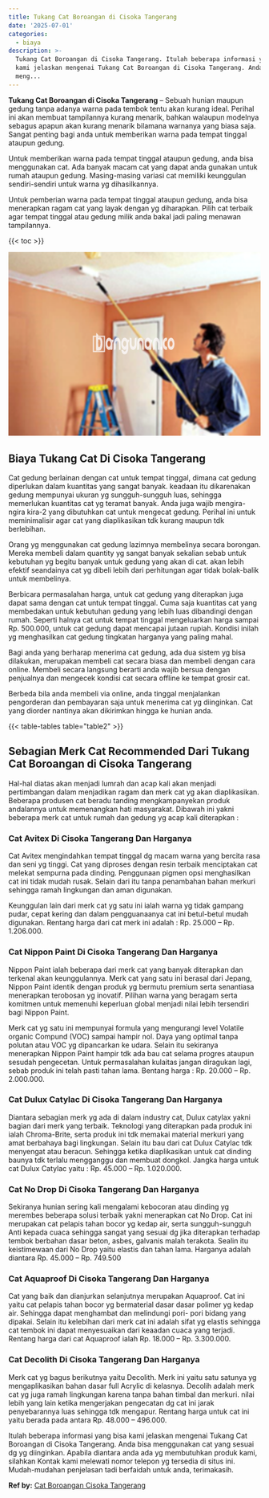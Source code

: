 ```yaml
---
title: Tukang Cat Boroangan di Cisoka Tangerang
date: '2025-07-01'
categories:
  - biaya
description: >-
  Tukang Cat Boroangan di Cisoka Tangerang. Itulah beberapa informasi yang bisa
  kami jelaskan mengenai Tukang Cat Boroangan di Cisoka Tangerang. Anda bisa
  meng...
---
```


**Tukang Cat Boroangan di Cisoka Tangerang** – Sebuah hunian maupun gedung tanpa adanya warna pada tembok tentu akan kurang ideal. Perihal ini akan membuat tampilannya kurang menarik, bahkan walaupun modelnya sebagus apapun akan kurang menarik bilamana warnanya yang biasa saja. Sangat penting bagi anda untuk memberikan warna pada tempat tinggal ataupun gedung.

Untuk memberikan warna pada tempat tinggal ataupun gedung, anda bisa menggunakan cat. Ada banyak macam cat yang dapat anda gunakan untuk rumah ataupun gedung. Masing-masing variasi cat memiliki keunggulan sendiri-sendiri untuk warna yg dihasilkannya.

Untuk pemberian warna pada tempat tinggal ataupun gedung, anda bisa menerapkan ragam cat yang layak dengan yg diharapkan. Pilih cat terbaik agar tempat tinggal atau gedung milik anda bakal jadi paling menawan tampilannya.

{{< toc >}}

![Tukang Cat Boroangan di Cisoka Tangerang](/images/jasa-cat-murah08.png)

## Biaya Tukang Cat Di Cisoka Tangerang

Cat gedung berlainan dengan cat untuk tempat tinggal, dimana cat gedung diperlukan dalam kuantitas yang sangat banyak. keadaan itu dikarenakan gedung mempunyai ukuran yg sungguh-sungguh luas, sehingga memerlukan kuantitas cat yg teramat banyak. Anda juga wajib mengira-ngira kira-2 yang dibutuhkan cat untuk mengecat gedung. Perihal ini untuk meminimalisir agar cat yang diaplikasikan tdk kurang maupun tdk berlebihan.

Orang yg menggunakan cat gedung lazimnya membelinya secara borongan. Mereka membeli dalam quantity yg sangat banyak sekalian sebab untuk kebutuhan yg begitu banyak untuk gedung yang akan di cat. akan lebih efektif seandainya cat yg dibeli lebih dari perhitungan agar tidak bolak-balik untuk membelinya.

Berbicara permasalahan harga, untuk cat gedung yang diterapkan juga dapat sama dengan cat untuk tempat tinggal. Cuma saja kuantitas cat yang membedakan untuk kebutuhan gedung yang lebih luas dibandingi dengan rumah. Seperti halnya cat untuk tempat tinggal mengeluarkan harga sampai Rp. 500.000, untuk cat gedung dapat mencapai jutaan rupiah. Kondisi inilah yg menghasilkan cat gedung tingkatan harganya yang paling mahal.

Bagi anda yang berharap menerima cat gedung, ada dua sistem yg bisa dilakukan, merupakan membeli cat secara biasa dan membeli dengan cara online. Membeli secara langsung berarti anda wajib bersua dengan penjualnya dan mengecek kondisi cat secara offline ke tempat grosir cat.

Berbeda bila anda membeli via online, anda tinggal menjalankan pengorderan dan pembayaran saja untuk menerima cat yg diinginkan. Cat yang diorder nantinya akan dikirimkan hingga ke hunian anda.

{{< table-tables table="table2" >}}

## Sebagian Merk Cat Recommended Dari Tukang Cat Boroangan di Cisoka Tangerang

Hal-hal diatas akan menjadi lumrah dan acap kali akan menjadi pertimbangan dalam menjadikan ragam dan merk cat yg akan diaplikasikan. Beberapa produsen cat beradu tanding mengkampanyekan produk andalannya untuk memenangkan hati masyarakat. Dibawah ini yakni beberapa merk cat untuk rumah dan gedung yg acap kali diterapkan :

### Cat Avitex Di Cisoka Tangerang Dan Harganya

Cat Avitex mengindahkan tempat tinggal dg macam warna yang bercita rasa dan seni yg tinggi. Cat yang diproses dengan resin terbaik menciptakan cat melekat sempurna pada dinding. Penggunaan pigmen opsi menghasilkan cat ini tidak mudah rusak. Selain dari itu tanpa penambahan bahan merkuri sehingga ramah lingkungan dan aman digunakan.

Keunggulan lain dari merk cat yg satu ini ialah warna yg tidak gampang pudar, cepat kering dan dalam pengguanaanya cat ini betul-betul mudah digunakan. Rentang harga dari cat merk ini adalah : Rp. 25.000 – Rp. 1.206.000.

### Cat Nippon Paint Di Cisoka Tangerang Dan Harganya

Nippon Paint ialah beberapa dari merk cat yang banyak diterapkan dan terkenal akan keunggulannya. Merk cat yang satu ini berasal dari Jepang, Nippon Paint identik dengan produk yg bermutu premium serta senantiasa menerapkan terobosan yg inovatif. Pilihan warna yang beragam serta komitmen untuk memenuhi keperluan global menjadi nilai lebih tersendiri bagi Nippon Paint.

Merk cat yg satu ini mempunyai formula yang mengurangi level Volatile organic Compund (VOC) sampai hampir nol. Daya yang optimal tanpa polutan atau VOC yg dipancarkan ke udara. Selain itu sekiranya menerapkan Nippon Paint hampir tdk ada bau cat selama progres ataupun sesudah pengecetan. Untuk permasalahan kulaitas jangan diragukan lagi, sebab produk ini telah pasti tahan lama. Bentang harga : Rp. 20.000 – Rp. 2.000.000.

### Cat Dulux Catylac Di Cisoka Tangerang Dan Harganya

Diantara sebagian merk yg ada di dalam industry cat, Dulux catylax yakni bagian dari merk yang terbaik. Teknologi yang diterapkan pada produk ini ialah Chroma-Brite, serta produk ini tdk memakai material merkuri yang amat berbahaya bagi lingkungan. Selain itu bau dari cat Dulux Catylac tdk menyengat atau beracun. Sehingga ketika diaplikasikan untuk cat dinding baunya tdk terlalu mengganggu dan membuat dongkol. Jangka harga untuk cat Dulux Catylac yaitu : Rp. 45.000 – Rp. 1.020.000.

### Cat No Drop Di Cisoka Tangerang Dan Harganya

Sekiranya hunian sering kali mengalami kebocoran atau dinding yg merembes beberapa solusi terbaik yakni menerapkan cat No Drop. Cat ini merupakan cat pelapis tahan bocor yg kedap air, serta sungguh-sungguh Anti kepada cuaca sehingga sangat yang sesuai dg jika diterapkan terhadap tembok berbahan dasar beton, asbes, galvanis malah terakota. Sealin itu keistimewaan dari No Drop yaitu elastis dan tahan lama. Harganya adalah diantara Rp. 45.000 – Rp. 749.500

### Cat Aquaproof Di Cisoka Tangerang Dan Harganya

Cat yang baik dan dianjurkan selanjutnya merupakan Aquaproof. Cat ini yaitu cat pelapis tahan bocor yg bermaterial dasar dasar polimer yg kedap air. Sehingga dapat menghambat dan melindungi pori- pori bidang yang dipakai. Selain itu kelebihan dari merk cat ini adalah sifat yg elastis sehingga cat tembok ini dapat menyesuaikan dari keaadan cuaca yang terjadi. Rentang harga dari cat Aquaproof ialah Rp. 18.000 – Rp. 3.300.000.

### Cat Decolith Di Cisoka Tangerang Dan Harganya

Merk cat yg bagus berikutnya yaitu Decolith. Merk ini yaitu satu satunya yg mengaplikasikan bahan dasar full Acrylic di kelasnya. Decolih adalah merk cat yg juga ramah lingkungan karena tanpa bahan timbal dan merkuri. nilai lebih yang lain ketika mengerjakan pengecatan dg cat ini jarak penyebarannya luas sehingga tdk mengapur. Rentang harga untuk cat ini yaitu berada pada antara Rp. 48.000 – 496.000.

Itulah beberapa informasi yang bisa kami jelaskan mengenai Tukang Cat Boroangan di Cisoka Tangerang. Anda bisa menggunakan cat yang sesuai dg yg diinginkan. Apabila diantara anda ada yg membutuhkan produk kami, silahkan Kontak kami melewati nomor telepon yg tersedia di situs ini. Mudah-mudahan penjelasan tadi berfaidah untuk anda, terimakasih.

**Ref by:** [Cat Boroangan Cisoka Tangerang](https://id.wikipedia.org/wiki/Cat)
